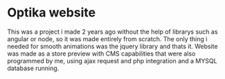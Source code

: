 # Optika website
This was a project i made 2 years ago without the help of librarys such as angular or node, so it was made entirely from scratch.
The only thing i needed for smooth animations was the jquery library and thats it.
Website was made as a store preview with CMS capabilities that were also programmed by me, using ajax request and php integration and a MYSQL database running.
